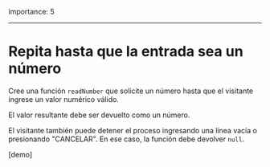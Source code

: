 importance: 5

---

# Repita hasta que la entrada sea un número

Cree una función `readNumber` que solicite un número hasta que el visitante ingrese un valor numérico válido.

El valor resultante debe ser devuelto como un número.

El visitante también puede detener el proceso ingresando una línea vacía o presionando "CANCELAR". En ese caso, la función debe devolver `null`.

[demo]

